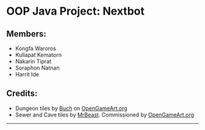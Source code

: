 # OOP Java Project: Nextbot

## Members:
- Kongfa Waroros
- Kullapat Kematorn
- Nakarin Tiprat
- Soraphon Natnan
- Harrit Ide

## Credits:
- Dungeon tiles by [Buch](https://opengameart.org/users/buch) on [OpenGameArt.org](http://opengameart.org)
- Sewer and Cave tiles by [MrBeast](https://opengameart.org/users/beast). Commissioned by [OpenGameArt.org](http://opengameart.org)

---